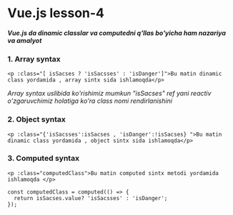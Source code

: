 # Vue.js lesson-4

***Vue.js da dinamic classlar va computedni q'llas bo'yicha ham nazariya va amalyot***

### 1. Array syntax
```
<p :class="[ isSacses ? 'isSacsses' : 'isDanger']">Bu matin dinamic class yordamida , array sintx sida ishlamoqda</p>
```
*Array syntax uslibida ko'rishimiz mumkun "isSacses" ref yani reactiv  o'zgaruvchimiz holatiga ko'ra class nomi rendirlanishini*

### 2. Object syntax
```
<p :class="{'isSacsses':isSacses , 'isDanger':!isSacses} ">Bu matin dinamic class yordamida , object sintx sida ishlamoqda</p>
```

### 3. Computed syntax
```
<p :class="computedClass">Bu matin computed sintx metodi yordamida ishlamoqda </p>
```
```
const computedClass = computed(() => {
  return isSacses.value? 'isSacsses' : 'isDanger';
});
```

